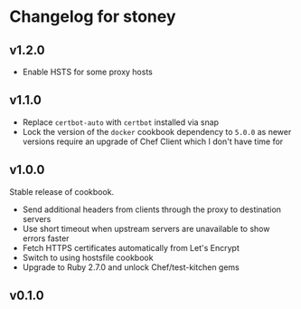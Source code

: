 # Changelog for stoney

## v1.2.0

* Enable HSTS for some proxy hosts

## v1.1.0

* Replace `certbot-auto` with `certbot` installed via snap
* Lock the version of the `docker` cookbook dependency to `5.0.0` as newer versions require an upgrade of Chef Client which I don't have time for

## v1.0.0

Stable release of cookbook.

* Send additional headers from clients through the proxy to destination servers
* Use short timeout when upstream servers are unavailable to show errors faster
* Fetch HTTPS certificates automatically from Let's Encrypt
* Switch to using hostsfile cookbook
* Upgrade to Ruby 2.7.0 and unlock Chef/test-kitchen gems

## v0.1.0

